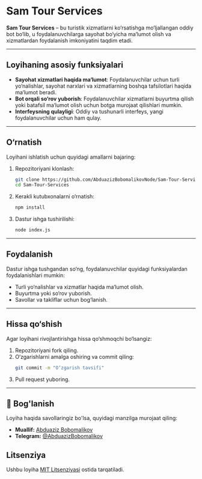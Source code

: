 # Sam Tour Services

**Sam Tour Services** – bu turistik xizmatlarni ko‘rsatishga mo‘ljallangan oddiy bot bo‘lib, u foydalanuvchilarga sayohat bo‘yicha ma‘lumot olish va xizmatlardan foydalanish imkoniyatini taqdim etadi.

---

## Loyihaning asosiy funksiyalari
- **Sayohat xizmatlari haqida ma‘lumot**: Foydalanuvchilar uchun turli yo‘nalishlar, sayohat narxlari va xizmatlarning boshqa tafsilotlari haqida ma‘lumot beradi.
- **Bot orqali so‘rov yuborish**: Foydalanuvchilar xizmatlarni buyurtma qilish yoki batafsil ma‘lumot olish uchun botga murojaat qilishlari mumkin.
- **Interfeysning qulayligi**: Oddiy va tushunarli interfeys, yangi foydalanuvchilar uchun ham qulay.

---

## O‘rnatish
Loyihani ishlatish uchun quyidagi amallarni bajaring:

1. Repozitoriyani klonlash:
   ```bash
   git clone https://github.com/AbduazizBobomalikovNode/Sam-Tour-Services.git
   cd Sam-Tour-Services
   ```

2. Kerakli kutubxonalarni o‘rnatish:
   ```bash
   npm install
   ```

3. Dastur ishga tushirilishi:
   ```bash
   node index.js
   ```

---

## Foydalanish
Dastur ishga tushgandan so‘ng, foydalanuvchilar quyidagi funksiyalardan foydalanishlari mumkin:
- Turli yo‘nalishlar va xizmatlar haqida ma‘lumot olish.
- Buyurtma yoki so‘rov yuborish.
- Savollar va takliflar uchun bog‘lanish.

---

## Hissa qo‘shish
Agar loyihani rivojlantirishga hissa qo‘shmoqchi bo‘lsangiz:

1. Repozitoriyani fork qiling.
2. O‘zgarishlarni amalga oshiring va commit qiling:
   ```bash
   git commit -m "O‘zgarish tavsifi"
   ```
3. Pull request yuboring.

---


## 📧 Bog'lanish

Loyiha haqida savollaringiz bo'lsa, quyidagi manzilga murojaat qiling:
- **Muallif:** [Abduaziz Bobomalikov](https://github.com/AbduazizBobomalikovNode)
- **Telegram:** [@AbduazizBobomalikov](https://t.me/@Bobomalikov_Abduaziz)


## Litsenziya

Ushbu loyiha [MIT Litsenziyasi](https://opensource.org/licenses/MIT) ostida tarqatiladi.

